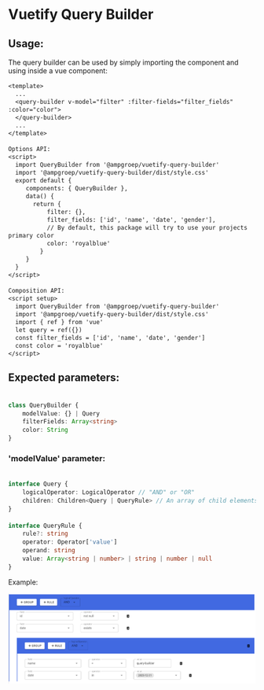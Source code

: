 # Vuetify Query Builder

## Usage:

The query builder can be used by simply importing the component
and using inside a vue component: 
```vue
<template>
  ...
  <query-builder v-model="filter" :filter-fields="filter_fields" :color="color">
  </query-builder>
  ...
</template>

Options API:
<script>
  import QueryBuilder from '@ampgroep/vuetify-query-builder'
  import '@ampgroep/vuetify-query-builder/dist/style.css'
  export default {
     components: { QueryBuilder },
     data() {
       return {
           filter: {},
           filter_fields: ['id', 'name', 'date', 'gender'],
           // By default, this package will try to use your projects primary color  
           color: 'royalblue'
         }
     }
  }
</script>

Composition API: 
<script setup>
  import QueryBuilder from '@ampgroep/vuetify-query-builder'
  import '@ampgroep/vuetify-query-builder/dist/style.css'
  import { ref } from 'vue'
  let query = ref({})
  const filter_fields = ['id', 'name', 'date', 'gender']
  const color = 'royalblue'
</script>
```
## Expected parameters:
```ts

class QueryBuilder {
    modelValue: {} | Query
    filterFields: Array<string>
    color: String
}
```
### 'modelValue' parameter:
```ts

interface Query {
    logicalOperator: LogicalOperator // "AND" or "OR"
    children: Children<Query | QueryRule> // An array of child elements (either groups or rules)
}

interface QueryRule {
    rule?: string
    operator: Operator['value']
    operand: string
    value: Array<string | number> | string | number | null
}

```

Example:

![img.png](/example.png)

